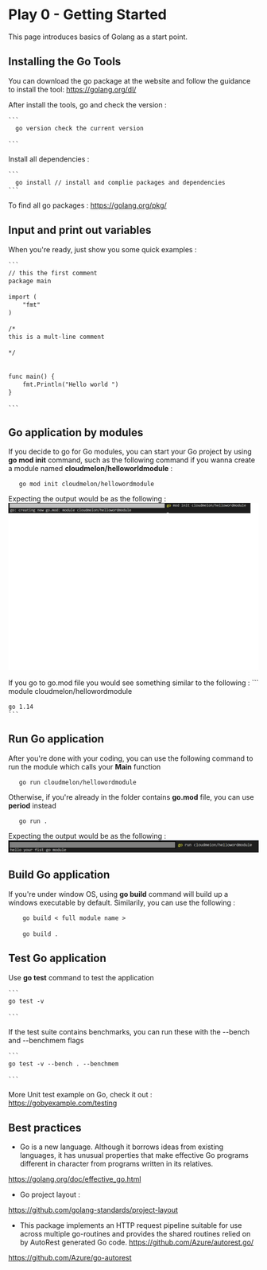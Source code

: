 # Play 0 - Getting Started

This page introduces basics of Golang as a start point. 

## Installing the Go Tools

You can download the go package at the website and follow the guidance to install the tool: https://golang.org/dl/

After install the tools, go and check the version : 

    ```
      go version check the current version 
    
    ```
    
Install all dependencies :

    ```
      go install // install and complie packages and dependencies
    ```

To find all go packages : https://golang.org/pkg/

## Input and print out variables 

When you're ready, just show you some quick examples : 


    ```
    // this the first comment 
    package main

    import (
        "fmt"
    )

    /*
    this is a mult-line comment 
    
    */
  

    func main() {
        fmt.Println("Hello world ")
    }

    ```

## Go application by modules

If you decide to go for Go modules, you can start your Go project by using **go mod init** command, such as the following command if you wanna create a module named **cloudmelon/helloworldmodule** :

 ```
    go mod init cloudmelon/hellowordmodule

 ```

Expecting the output would be as the following : 
<img src="Screenshots/go module.PNG" alt="go module" width="600px"/>

If you go to go.mod file you would see something similar to the following : 
    ```
    module cloudmelon/hellowordmodule

    go 1.14
    ```

## Run Go application

After you're done with your coding, you can use the following command to run the module which calls your **Main** function 

 ```
    go run cloudmelon/hellowordmodule

 ```

Otherwise, if you're already in the folder contains **go.mod** file, you can use **period** instead

 ```
    go run . 

 ```

Expecting the output would be as the following : 
<img src="Screenshots/run module.PNG" alt="run module" width="600px"/>


## Build Go application
If you're under window OS, using **go build** command will build up a windows executable by default. Similarily, you can use the following : 

```
    go build < full module name >
    
    go build . 

 ```


## Test Go application

Use **go test** command to test the application

    ```
    go test -v

    ```

If the test suite contains benchmarks, you can run these with the --bench and --benchmem flags


    ```
    go test -v --bench . --benchmem

    ```

More Unit test example on Go, check it out :  https://gobyexample.com/testing

## Best practices

- Go is a new language. Although it borrows ideas from existing languages, it has unusual properties that make effective Go programs different in character from programs written in its relatives. 

https://golang.org/doc/effective_go.html

- Go project layout : 

https://github.com/golang-standards/project-layout

- This package implements an HTTP request pipeline suitable for use across multiple go-routines and provides the shared routines relied on by AutoRest generated Go code. https://github.com/Azure/autorest.go/

https://github.com/Azure/go-autorest

